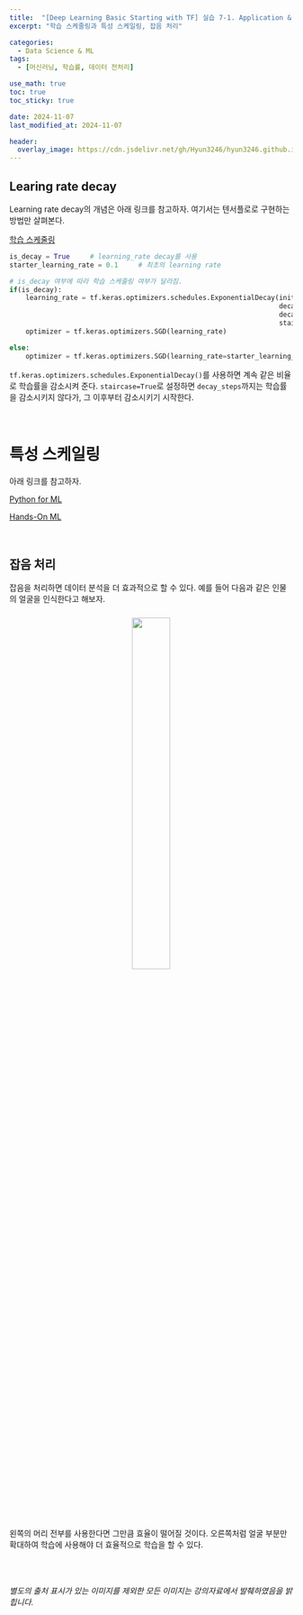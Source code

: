 ```yaml
---
title:  "[Deep Learning Basic Starting with TF] 실습 7-1. Application & Tips: 학습률(Learning Rate)과 데이터 전처리(Data Preprocessing)"
excerpt: "학습 스케줄링과 특성 스케일링, 잡음 처리"

categories:
  - Data Science & ML
tags:
  - [머신러닝, 학습률, 데이터 전처리]

use_math: true
toc: true
toc_sticky: true

date: 2024-11-07
last_modified_at: 2024-11-07

header:
  overlay_image: https://cdn.jsdelivr.net/gh/Hyun3246/hyun3246.github.io@master/image/overlay image/Deep Learning Basic Starting with TF.png
---
```

## Learing rate decay
Learning rate decay의 개념은 아래 링크를 참고하자. 여기서는 텐서플로로 구현하는 방법만 살펴본다.

[학습 스케줄링](https://hyun3246.github.io/data%20science%20&%20ml/Hands-On-ML-4%EC%9E%A5.-%EB%AA%A8%EB%8D%B8-%ED%9B%88%EB%A0%A8-1/#%ED%99%95%EB%A5%A0%EC%A0%81-%EA%B2%BD%EC%82%AC-%ED%95%98%EA%B0%95%EB%B2%95)

```python
is_decay = True     # learning_rate decay를 사용
starter_learning_rate = 0.1     # 최초의 learning rate

# is_decay 여부에 따라 학습 스케줄링 여부가 달라짐.
if(is_decay):
    learning_rate = tf.keras.optimizers.schedules.ExponentialDecay(initial_learning_rate=starter_learning_rate,
                                                                   decay_steps=1000,
                                                                   decay_rate=0.96,
                                                                   staircase=True)
    optimizer = tf.keras.optimizers.SGD(learning_rate)

else:
    optimizer = tf.keras.optimizers.SGD(learning_rate=starter_learning_rate)     
```

`tf.keras.optimizers.schedules.ExponentialDecay()`를 사용하면 계속 같은 비율로 학습률을 감소시켜 준다. `staircase=True`로 설정하면 `decay_steps`까지는 학습률을 감소시키지 않다가, 그 이후부터 감소시키기 시작한다.

<br/>

# 특성 스케일링
아래 링크를 참고하자.

[Python for ML](https://hyun3246.github.io/data%20science%20&%20ml/Hands-On-ML-2%EC%9E%A5.-%EB%A8%B8%EC%8B%A0%EB%9F%AC%EB%8B%9D-%ED%94%84%EB%A1%9C%EC%A0%9D%ED%8A%B8-%EC%B2%98%EC%9D%8C%EB%B6%80%ED%84%B0-%EB%81%9D%EA%B9%8C%EC%A7%80-2/#%ED%8A%B9%EC%84%B1-%EC%8A%A4%EC%BC%80%EC%9D%BC%EB%A7%81)

[Hands-On ML](https://hyun3246.github.io/data%20science%20&%20ml/Hands-On-ML-2%EC%9E%A5.-%EB%A8%B8%EC%8B%A0%EB%9F%AC%EB%8B%9D-%ED%94%84%EB%A1%9C%EC%A0%9D%ED%8A%B8-%EC%B2%98%EC%9D%8C%EB%B6%80%ED%84%B0-%EB%81%9D%EA%B9%8C%EC%A7%80-2/#%ED%8A%B9%EC%84%B1-%EC%8A%A4%EC%BC%80%EC%9D%BC%EB%A7%81)

<br/>

## 잡음 처리
잡음을 처리하면 데이터 분석을 더 효과적으로 할 수 있다. 예를 들어 다음과 같은 인물의 얼굴을 인식한다고 해보자.
<br/>
<figure style="display:block; text-align:center;">
  <img src="https://cdn.jsdelivr.net/gh/Hyun3246/hyun3246.github.io@master/image/Deep Learning Basic Starting with TF/잡음 처리 전 후.png"
       style="width: 40%; height: auto; margin:10px">
</figure>
<br/>

왼쪽의 머리 전부를 사용한다면 그만큼 효율이 떨어질 것이다. 오른쪽처럼 얼굴 부분만 확대하여 학습에 사용해야 더 효율적으로 학습을 할 수 있다.

<br/>
<br/>

*별도의 출처 표시가 있는 이미지를 제외한 모든 이미지는 강의자료에서 발췌하였음을 밝힙니다.*